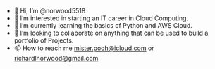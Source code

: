 - 👋 Hi, I’m @norwood5518
- 👀 I’m interested in starting an IT career in Cloud Computing.
- 🌱 I’m currently learning the basics of Python and AWS Cloud.
- 💞️ I’m looking to collaborate on anything that can be used to build a portfolio of Projects.
- 📫 How to reach me mister.pooh@icloud.com or richardlnorwood@gmail.com

<!---
norwood5518/norwood5518 is a ✨ special ✨ repository because its `README.md` (this file) appears on your GitHub profile.
You can click the Preview link to take a look at your changes.
--->
